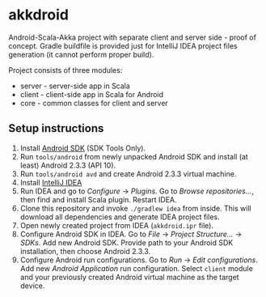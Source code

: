 # akkdroid

Android-Scala-Akka project with separate client and server side - proof of concept.
Gradle buildfile is provided just for IntelliJ IDEA project files generation (it cannot perform proper build).

Project consists of three modules:
 * server - server-side app in Scala
 * client - client-side app in Scala for Android
 * core - common classes for client and server

## Setup instructions

1. Install [Android SDK](http://developer.android.com/sdk/index.html) (SDK Tools Only).
2. Run `tools/android` from newly unpacked Android SDK and install (at least) Android 2.3.3 (API 10).
3. Run `tools/android avd` and create Android 2.3.3 virtual machine.
4. Install [IntelliJ IDEA](http://www.jetbrains.com/idea/download/index.html)
5. Run IDEA and go to _Configure_ -> _Plugins_. Go to _Browse repositories..._, then find and install Scala plugin. Restart IDEA.
6. Clone this repository and invoke `./gradlew idea` from inside. This will download all dependencies and generate IDEA project files.
7. Open newly created project from IDEA (`akkdroid.ipr` file).
8. Configure Android SDK in IDEA. Go to _File_ -> _Project Structure..._ -> _SDKs_. Add new Android SDK. Provide path to your Android SDK installation, then choose Android 2.3.3.
9. Configure Android run configurations. Go to _Run_ -> _Edit configurations_. Add new _Android Application_ run configuration. Select `client` module and your previously created Android virtual machine as the target device.
